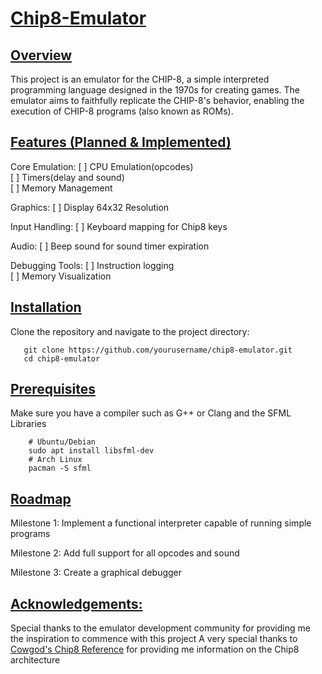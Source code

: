 # <ins>Chip8-Emulator

## <ins>Overview

This project is an emulator for the CHIP-8, a simple interpreted programming language designed in the 1970s for creating games. The emulator aims to faithfully replicate the CHIP-8's behavior, enabling the execution of CHIP-8 programs (also known as ROMs).

## <ins>Features (Planned & Implemented)

Core Emulation:
[ ] CPU Emulation(opcodes) <br/>
[ ] Timers(delay and sound) <br/>
[ ] Memory Management <br/>

Graphics:
[ ] Display 64x32 Resolution <br/>

Input Handling:
[ ] Keyboard mapping for Chip8 keys <br/>

Audio:
[ ] Beep sound for sound timer expiration <br/>

Debugging Tools:
[ ] Instruction logging <br/>
[ ] Memory Visualization <br/>

## <ins>Installation
Clone the repository and navigate to the project directory: <br/>
```
   git clone https://github.com/yourusername/chip8-emulator.git  
   cd chip8-emulator
```
## <ins>Prerequisites
Make sure you have a compiler such as G++ or Clang and the SFML Libraries
```
    # Ubuntu/Debian
    sudo apt install libsfml-dev
    # Arch Linux
    pacman -S sfml
```
## <ins>Roadmap

Milestone 1: Implement a functional interpreter capable of running simple programs<br/>

Milestone 2: Add full support for all opcodes and sound<br/>

Milestone 3: Create a graphical debugger<br/>

## <ins>Acknowledgements:

Special thanks to the emulator development community for providing me the inspiration to commence with this project
A very special thanks to [Cowgod's Chip8 Reference](http://devernay.free.fr/hacks/chip8/C8TECH10.HTM) for providing me information on the Chip8 architecture
    
